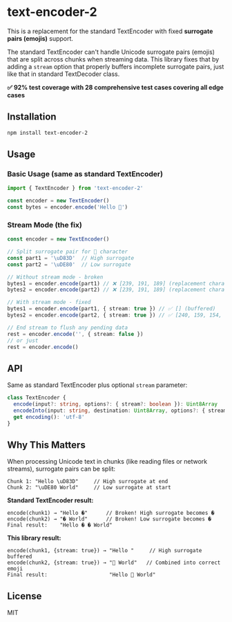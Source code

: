 # text-encoder-2

This is a replacement for the standard TextEncoder with fixed **surrogate pairs (emojis)** support.

The standard TextEncoder can't handle Unicode surrogate pairs (emojis) that are split across chunks when streaming data. This library fixes that by adding a `stream` option that properly buffers incomplete surrogate pairs, just like that in standard TextDecoder class.

**✅ 92% test coverage with 28 comprehensive test cases covering all edge cases**

## Installation

```bash
npm install text-encoder-2
```

## Usage

### Basic Usage (same as standard TextEncoder)

```typescript
import { TextEncoder } from 'text-encoder-2'

const encoder = new TextEncoder()
const bytes = encoder.encode('Hello 🚀')
```

### Stream Mode (the fix)

```typescript
const encoder = new TextEncoder()

// Split surrogate pair for 🚀 character
const part1 = '\uD83D'  // High surrogate
const part2 = '\uDE80'  // Low surrogate

// Without stream mode - broken
bytes1 = encoder.encode(part1) // ❌ [239, 191, 189] (replacement character)
bytes2 = encoder.encode(part2) // ❌ [239, 191, 189] (replacement character)

// With stream mode - fixed
bytes1 = encoder.encode(part1, { stream: true }) // ✅ [] (buffered)
bytes2 = encoder.encode(part2, { stream: true }) // ✅ [240, 159, 154, 128] (correct 🚀)

// End stream to flush any pending data
rest = encoder.encode('', { stream: false })
// or just
rest = encoder.encode()
```

## API

Same as standard TextEncoder plus optional `stream` parameter:

```typescript
class TextEncoder {
  encode(input?: string, options?: { stream?: boolean }): Uint8Array
  encodeInto(input: string, destination: Uint8Array, options?: { stream?: boolean }): { read: number, written: number }
  get encoding(): 'utf-8'
}
```

## Why This Matters

When processing Unicode text in chunks (like reading files or network streams), surrogate pairs can be split:

```
Chunk 1: "Hello \uD83D"     // High surrogate at end
Chunk 2: "\uDE80 World"     // Low surrogate at start
```

**Standard TextEncoder result:**
```
encode(chunk1) → "Hello �"      // Broken! High surrogate becomes �
encode(chunk2) → "� World"      // Broken! Low surrogate becomes �
Final result:    "Hello � � World"
```

**This library result:**
```
encode(chunk1, {stream: true}) → "Hello "     // High surrogate buffered
encode(chunk2, {stream: true}) → "🚀 World"   // Combined into correct emoji
Final result:                    "Hello 🚀 World"
```

## License

MIT